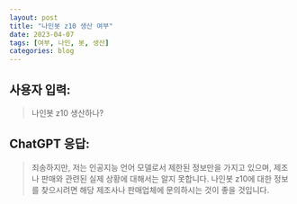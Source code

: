```yaml
---
layout: post
title: "나인봇 z10 생산 여부"
date: 2023-04-07
tags: [여부, 나인, 봇, 생산]
categories: blog
---
```


## 사용자 입력:
> 나인봇 z10 생산하나?

## ChatGPT 응답:
> 죄송하지만, 저는 인공지능 언어 모델로서 제한된 정보만을 가지고 있으며, 제조나 판매와 관련된 실제 상황에 대해서는 알지 못합니다. 나인봇 z10에 대한 정보를 찾으시려면 해당 제조사나 판매업체에 문의하시는 것이 좋을 것입니다.

